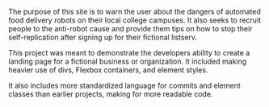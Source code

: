 The purpose of this site is to warn the user about the dangers of automated food delivery robots on their local college campuses. It also seeks to recruit people to the anti-robot cause and provide them tips on how to stop their self-replication after signing up for their fictional listserv.

This project was meant to demonstrate the developers ability to create a landing page for a fictional business or organization. It included making heavier use of divs, Flexbox containers, and element styles.

It also includes more standardized language for commits and element classes than earlier projects, making for more readable code.
